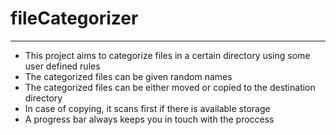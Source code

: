 # fileCategorizer

___

* This project aims to categorize files in a certain directory using some user defined rules
* The categorized files can be given random names
* The categorized files can be either moved or copied to the destination directory
* In case of copying, it scans first if there is available storage
* A progress bar always keeps you in touch with the proccess